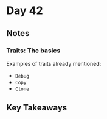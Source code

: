 # Day 42

## Notes

### Traits: The basics

Examples of traits already mentioned:

- `Debug`
- `Copy`
- `Clone`

## Key Takeaways
